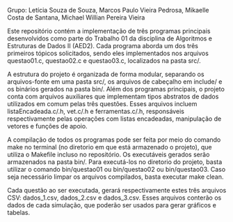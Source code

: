 Grupo: Letícia Souza de Souza, Marcos Paulo Vieira Pedrosa, Mikaelle Costa de Santana, Michael Willian Pereira Vieira 

Este repositório contém a implementação de três programas principais desenvolvidos como parte do Trabalho 01 da disciplina de Algoritmos e Estruturas de Dados II (AED2). Cada programa aborda um dos três primeiros tópicos solicitados, sendo eles implementados nos arquivos questao01.c, questao02.c e questao03.c, localizados na pasta src/.

A estrutura do projeto é organizada de forma modular, separando os arquivos-fonte em uma pasta src/, os arquivos de cabeçalho em include/ e os binários gerados na pasta bin/. Além dos programas principais, o projeto conta com arquivos auxiliares que implementam tipos abstratos de dados utilizados em comum pelas três questões. Esses arquivos incluem listaEncadeada.c/.h, vet.c/.h e ferramentas.c/.h, responsáveis respectivamente pelas operações com listas encadeadas, manipulação de vetores e funções de apoio.

A compilação de todos os programas pode ser feita por meio do comando make no terminal (no diretorio em que está armazenado o projeto), que utiliza o Makefile incluso no repositório. Os executáveis gerados serão armazenados na pasta bin/. Para executá-los no diretorio do projeto, basta utilizar o comando bin/questao01 ou bin/questao02 ou bin/questao03. Caso seja necessário limpar os arquivos compilados, basta executar make clean.

Cada questão ao ser executada, gerará respectivamente estes três arquivos CSV: dados_1.csv, dados_2.csv e dados_3.csv. Esses arquivos conterão os dados de cada simulação, que poderão ser usados para gerar gráficos e tabelas.
